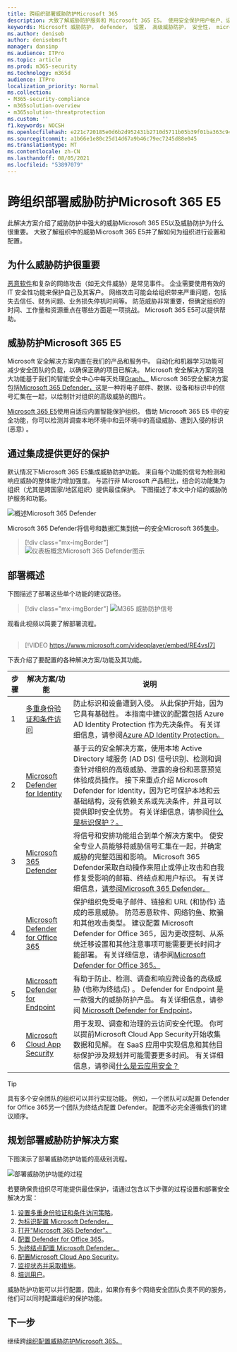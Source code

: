 ```yaml
---
title: 跨组织部署威胁防护Microsoft 365
description: 大致了解威胁防护服务和 Microsoft 365 E5。 使用安全保护用户帐户、设备、电子邮件内容Microsoft 365 E5。
keywords: Microsoft 威胁防护， defender， 设置， 高级威胁防护， 安全性， microsoft 365 E5， 保护设备
ms.author: deniseb
author: denisebmsft
manager: dansimp
ms.audience: ITPro
ms.topic: article
ms.prod: m365-security
ms.technology: m365d
audience: ITPro
localization_priority: Normal
ms.collection:
- M365-security-compliance
- m365solution-overview
- m365solution-threatprotection
ms.custom: ''
f1.keywords: NOCSH
ms.openlocfilehash: e221c720185e0d6b2d952431b2710d5711b05b39f01ba363c94e33fa41f96c61
ms.sourcegitcommit: a1b66e1e80c25d14d67a9b46c79ec7245d88e045
ms.translationtype: MT
ms.contentlocale: zh-CN
ms.lasthandoff: 08/05/2021
ms.locfileid: "53897079"
---
```

# <a name="deploy-threat-protection-capabilities-across-microsoft-365-e5"></a>跨组织部署威胁防护Microsoft 365 E5

此解决方案介绍了威胁防护中强大的威胁Microsoft 365 E5以及威胁防护为什么很重要。 大致了解组织中的威胁Microsoft 365 E5并了解如何为组织进行设置和配置。

## <a name="why-threat-protection-is-important"></a>为什么威胁防护很重要 

[恶意软件](/windows/security/threat-protection/intelligence/understanding-malware)和复杂的网络攻击（如无文件威胁）[](/windows/security/threat-protection/intelligence/fileless-threats)是常见事件。 企业需要使用有效的 IT 安全性功能来保护自己及其客户。 网络攻击可能会给组织带来严重问题，包括失去信任、财务问题、业务损失停机时间等。 防范威胁非常重要，但确定组织的时间、工作量和资源重点在哪些方面是一项挑战。 Microsoft 365 E5可以提供帮助。 

## <a name="threat-protection-in-microsoft-365-e5"></a>威胁防护Microsoft 365 E5

Microsoft 安全解决方案内置在我们的产品和服务中。 自动化和机器学习功能可减少安全团队的负载，以确保正确的项目已解决。 Microsoft 安全解决方案的强大功能基于我们的智能安全中心中每天处理[Graph。](/graph/security-concept-overview) Microsoft 365安全解决方案包括[Microsoft 365 Defender，](../security/defender/microsoft-365-defender.md)这是一种将电子邮件、数据、设备和标识中的信号汇集在一起，以绘制针对组织的高级威胁的图片。

[Microsoft 365 E5](https://www.microsoft.com/microsoft-365/enterprise-e5-business-software?activetab=pivot%3aoverviewtab)使用自适应内置智能保护组织。 借助 Microsoft 365 E5 中的安全功能，你可以检测并调查本地环境中和云环境中的高级威胁、遭到入侵的标识 (恶意) 。

## <a name="better-protection-with-integration"></a>通过集成提供更好的保护

默认情况下Microsoft 365 E5集成威胁防护功能。 来自每个功能的信号为检测和响应威胁的整体能力增加强度。 与运行非 Microsoft 产品相比，组合的功能集为组织（尤其是跨国家/地区组织）提供最佳保护。 下图描述了本文中介绍的威胁防护服务和功能。

![概述Microsoft 365 Defender](../media/deploy-threat-protection/deploy-threat-protection-across-m365-overview.png)

Microsoft 365 Defender将信号和数据汇集到统一的安全Microsoft 365[集中](/microsoft-365/security/defender/overview-security-center)。 

> [!div class="mx-imgBorder"]
> ![仪表板概念Microsoft 365 Defender图示](../media/deploy-threat-protection/deploy-threat-protection-across-m365-mtp.png)

## <a name="deployment-overview"></a>部署概述

下图描述了部署这些单个功能的建议路径。 

> [!div class="mx-imgBorder"]
> ![M365 威胁防护信号](../media/deploy-threat-protection/deploy-threat-protection-across-m365.png)

观看此视频以简要了解部署流程。
<br><br>
> [!VIDEO https://www.microsoft.com/videoplayer/embed/RE4vsI7]

下表介绍了要配置的各种解决方案/功能及其功能。

|步骤 |解决方案/功能  |说明  |
|--|---------|---------|
| 1 |[多重身份验证和条件访问](deploy-threat-protection-configure.md#step-1-set-up-multi-factor-authentication-and-conditional-access-policies)     |防止标识和设备遭到入侵。 从此保护开始，因为它具有基础性。 本指南中建议的配置包括 Azure AD Identity Protection 作为先决条件。 有关详细信息，请参阅[Azure AD Identity Protection。](/azure/security/fundamentals/threat-detection#azure-active-directory-identity-protection)     |
| 2 |[Microsoft Defender for Identity](deploy-threat-protection-configure.md#step-2-configure-microsoft-defender-for-identity)     |  基于云的安全解决方案，使用本地 Active Directory 域服务 (AD DS) 信号识别、检测和调查针对组织的高级威胁、泄露的身份和恶意预览体验成员操作。 接下来重点介绍 Microsoft Defender for Identity，因为它可保护本地和云基础结构，没有依赖关系或先决条件，并且可以提供即时安全优势。 有关详细信息，请参阅[什么是标识保护？。](/azure/active-directory/identity-protection/overview-identity-protection) | 
| 3 |[Microsoft 365 Defender](deploy-threat-protection-configure.md#step-3-turn-on-microsoft-365-defender) |将信号和安排功能组合到单个解决方案中。 使安全专业人员能够将威胁信号汇集在一起，并确定威胁的完整范围和影响。 Microsoft 365 Defender采取自动操作来阻止或停止攻击和自我修复受影响的邮箱、终结点和用户标识。 有关详细信息，[请参阅Microsoft 365 Defender。](/microsoft-365/security/defender/microsoft-365-defender) |
| 4  |[Microsoft Defender for Office 365](deploy-threat-protection-configure.md#step-4-configure-microsoft-defender-for-office-365)     | 保护组织免受电子邮件、链接和 URL (和协作) 造成的恶意威胁。 防范恶意软件、网络钓鱼、欺骗和其他攻击类型。 建议配置 Microsoft Defender for Office 365，因为更改控制、从系统迁移设置和其他注意事项可能需要更长时间才能部署。 有关详细信息，请参阅[Microsoft Defender for Office 365。](/microsoft-365/security/office-365-security/defender-for-office-365)       |
| 5  |[Microsoft Defender for Endpoint](deploy-threat-protection-configure.md#step-5-configure-microsoft-defender-for-endpoint)    | 有助于防止、检测、调查和响应跨设备的高级威胁 (也称为终结点) 。 Defender for Endpoint 是一款强大的威胁防护产品。 有关详细信息，请参阅 [Microsoft Defender for Endpoint](/microsoft-365/security/defender-endpoint/microsoft-defender-endpoint)。  |
| 6  |[Microsoft Cloud App Security](deploy-threat-protection-configure.md#step-6-configure-microsoft-cloud-app-security)     | 用于发现、调查和治理的云访问安全代理。 你可以提前Microsoft Cloud App Security开始收集数据和见解。 在 SaaS 应用中实现信息和其他目标保护涉及规划并可能需要更多时间。 有关详细信息，请参阅[什么是云应用安全？](/cloud-app-security/what-is-cloud-app-security)      | 

> [!TIP]
> 具有多个安全团队的组织可以并行实现功能。 例如，一个团队可以配置 Defender for Office 365另一个团队为终结点配置 Defender。 配置不必完全遵循我们的建议顺序。 

## <a name="plan-to-deploy-your-threat-protection-solution"></a>规划部署威胁防护解决方案

下图演示了部署威胁防护功能的高级别流程。 

![部署威胁防护功能的过程](../media/deploy-threat-protection/deploy-threat-protection-across-m365-grid.png)

若要确保贵组织尽可能提供最佳保护，请通过包含[](deploy-threat-protection-configure.md)以下步骤的过程设置和部署安全解决方案：

1. [设置多重身份验证和条件访问策略](deploy-threat-protection-configure.md#step-1-set-up-multi-factor-authentication-and-conditional-access-policies)。
2. [为标识配置 Microsoft Defender。](deploy-threat-protection-configure.md#step-2-configure-microsoft-defender-for-identity)
3. [打开"Microsoft 365 Defender"。](deploy-threat-protection-configure.md#step-3-turn-on-microsoft-365-defender)
4. [配置 Defender for Office 365](deploy-threat-protection-configure.md#step-4-configure-microsoft-defender-for-office-365)。
5. [为终结点配置 Microsoft Defender。](deploy-threat-protection-configure.md#step-5-configure-microsoft-defender-for-endpoint)
6. [配置Microsoft Cloud App Security](deploy-threat-protection-configure.md#step-6-configure-microsoft-cloud-app-security)。
7. [监视状态并采取措施](deploy-threat-protection-configure.md#step-7-monitor-status-and-take-actions)。
8. [培训用户](deploy-threat-protection-configure.md#step-8-train-users)。

威胁防护功能可以并行配置，因此，如果你有多个网络安全团队负责不同的服务，他们可以同时配置组织的保护功能。

## <a name="next-step"></a>下一步

继续跨[组织配置威胁防护Microsoft 365。](deploy-threat-protection-configure.md)


